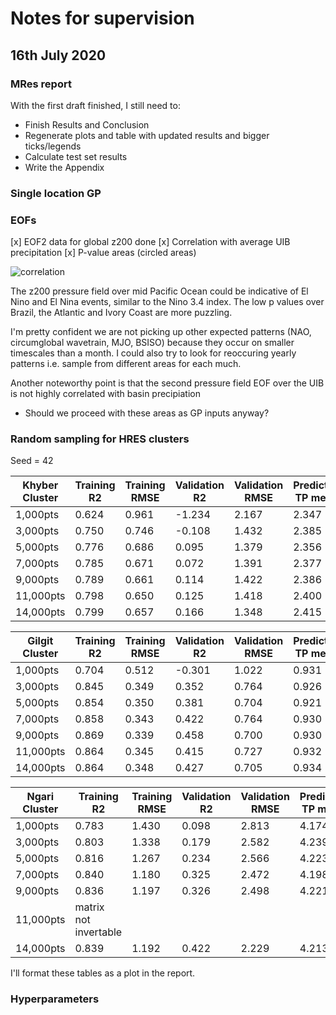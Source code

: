 # Notes for supervision

## 16th July 2020

### MRes report

With the first draft finished, I still need to:

* Finish Results and Conclusion
* Regenerate plots and table with updated results and bigger ticks/legends
* Calculate test set results
* Write the Appendix

### Single location GP

### EOFs

[x] EOF2 data for global z200 done
[x] Correlation with average UIB precipitation
[x] P-value areas (circled areas)

![correlation](https://dl.dropboxusercontent.com/s/6g9e5kj59m9q84g/Screenshot%202020-07-14%20at%2021.11.24.png?dl=0)

The z200 pressure field over mid Pacific Ocean could be indicative of El Nino and El Nina events, similar to the Nino 3.4 index. The low p values over Brazil, the Atlantic and Ivory Coast are more puzzling.

I'm pretty confident we are not picking up other expected patterns (NAO, circumglobal wavetrain, MJO, BSISO) because they occur on smaller timescales than a month. I could also try to look for reoccuring yearly patterns i.e. sample from different areas for each much.

Another noteworthy point is that the second pressure field EOF over the UIB is not highly correlated with basin precipiation 

* Should we proceed with these areas as GP inputs anyway?

### Random sampling for HRES clusters

Seed = 42

| Khyber Cluster| Training R2 | Training RMSE | Validation R2 | Validation RMSE | Predicted TP mean | Predicted TP std |
| ------------- | ----------- | ------------- | ------------- | --------------- | ----------------- | ---------------- |
| 1,000pts | 0.624 | 0.961 | -1.234 | 2.167 | 2.347 | 2.174 |
| 3,000pts | 0.750 | 0.746 | -0.108 | 1.432 | 2.385 | 2.291 |
| 5,000pts | 0.776 | 0.686 | 0.095 | 1.379 | 2.356 | 2.297 |
| 7,000pts | 0.785 | 0.671 | 0.072 | 1.391 | 2.377 | 2.295 |
| 9,000pts | 0.789 | 0.661 | 0.114 | 1.422 | 2.386 | 2.285 |
| 11,000pts| 0.798 | 0.650 | 0.125 | 1.418 | 2.400 | 2.321 |
| 14,000pts| 0.799 | 0.657 | 0.166 | 1.348 | 2.415 | 2.182 |

| Gilgit Cluster| Training R2 | Training RMSE | Validation R2 | Validation RMSE | Predicted TP mean | Predicted TP std |
| ------------- | ----------- | ------------- | ------------- | --------------- | ----------------- | ---------------- |
| 1,000pts | 0.704 | 0.512 | -0.301 | 1.022 | 0.931 | 2.198 |
| 3,000pts | 0.845 | 0.349 | 0.352 | 0.764 | 0.926 | 1.658 |
| 5,000pts | 0.854 | 0.350 | 0.381 | 0.704 | 0.921 | 1.597 |
| 7,000pts | 0.858 | 0.343 | 0.422 | 0.764 | 0.930 | 1.404 |
| 9,000pts | 0.869 | 0.339 | 0.458 | 0.700 | 0.930 | 1.598 |
| 11,000pts| 0.864 | 0.345 | 0.415 | 0.727 | 0.932 | 1.324 |
| 14,000pts| 0.864 | 0.348 | 0.427 | 0.705 | 0.934 | 1.520 |

| Ngari Cluster| Training R2 | Training RMSE | Validation R2 | Validation RMSE | Predicted TP mean | Predicted TP std |
| ------------- | ----------- | ------------- | ------------- | --------------- | ----------------- | ---------------- |
| 1,000pts | 0.783 | 1.430 | 0.098 | 2.813 | 4.174 | 3.169 |
| 3,000pts | 0.803 | 1.338 | 0.179 | 2.582 | 4.239 | 3.254 |
| 5,000pts | 0.816 | 1.267 | 0.234 | 2.566 | 4.223 | 3.429 |
| 7,000pts | 0.840 | 1.180 | 0.325 | 2.472 | 4.198 | 5.174 |
| 9,000pts | 0.836 | 1.197 | 0.326 | 2.498 | 4.221 | 3.281 |
| 11,000pts| matrix not invertable
| 14,000pts| 0.839 | 1.192 | 0.422 | 2.229 | 4.213 | 3.170 |

I'll format these tables as a plot in the report.

### Hyperparameters

